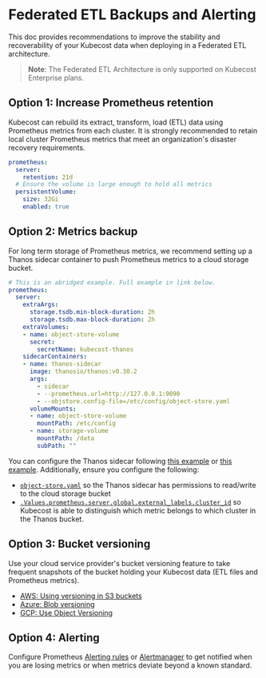 # Federated ETL Backups and Alerting

This doc provides recommendations to improve the stability and recoverability of your Kubecost data when deploying in a Federated ETL architecture.

  > **Note**: The Federated ETL Architecture is only supported on Kubecost Enterprise plans.

## Option 1: Increase Prometheus retention

Kubecost can rebuild its extract, transform, load (ETL) data using Prometheus metrics from each cluster. It is strongly recommended to retain local cluster Prometheus metrics that meet an organization's disaster recovery requirements.

```yaml
prometheus:
  server:
    retention: 21d
  # Ensure the volume is large enough to hold all metrics
  persistentVolume:
    size: 32Gi
    enabled: true
```

## Option 2: Metrics backup

For long term storage of Prometheus metrics, we recommend setting up a Thanos sidecar container to push Prometheus metrics to a cloud storage bucket.

```yaml
# This is an abridged example. Full example in link below.
prometheus:
  server:
    extraArgs:
      storage.tsdb.min-block-duration: 2h
      storage.tsdb.max-block-duration: 2h
    extraVolumes:
    - name: object-store-volume
      secret:
        secretName: kubecost-thanos
    sidecarContainers:
    - name: thanos-sidecar
      image: thanosio/thanos:v0.30.2
      args:
        - sidecar
        - --prometheus.url=http://127.0.0.1:9090
        - --objstore.config-file=/etc/config/object-store.yaml
      volumeMounts:
      - name: object-store-volume
        mountPath: /etc/config
      - name: storage-volume
        mountPath: /data
        subPath: ""
```

You can configure the Thanos sidecar following [this example](https://github.com/kubecost/poc-common-configurations/blob/c604c59286f96e8ca4be3b52d6e5ef6c0142be22/etl-federation/etl-fed-and-thanos-metrics/values-prometheus-thanos-sidecar.yaml) or [this example](https://github.com/kubecost/cost-analyzer-helm-chart/blob/522c51b34121294c6f4c2f1423022938cdb14622/cost-analyzer/values-thanos.yaml#L14-L64). Additionally, ensure you configure the following:

* [`object-store.yaml`](./long-term-storage.md) so the Thanos sidecar has permissions to read/write to the cloud storage bucket
* [`.Values.prometheus.server.global.external_labels.cluster_id`](https://github.com/kubecost/cost-analyzer-helm-chart/blob/v1.101/cost-analyzer/values.yaml#L560-L561) so Kubecost is able to distinguish which metric belongs to which cluster in the Thanos bucket.

## Option 3: Bucket versioning

Use your cloud service provider's bucket versioning feature to take frequent snapshots of the bucket holding your Kubecost data (ETL files and Prometheus metrics).

* [AWS: Using versioning in S3 buckets](https://docs.aws.amazon.com/AmazonS3/latest/userguide/Versioning.html)
* [Azure: Blob versioning](https://learn.microsoft.com/en-us/azure/storage/blobs/versioning-overview)
* [GCP: Use Object Versioning](https://cloud.google.com/storage/docs/using-object-versioning)

## Option 4: Alerting

Configure Prometheus [Alerting rules](https://prometheus.io/docs/prometheus/latest/configuration/alerting_rules/) or [Alertmanager](https://prometheus.io/docs/alerting/latest/alertmanager/) to get notified when you are losing metrics or when metrics deviate beyond a known standard.
